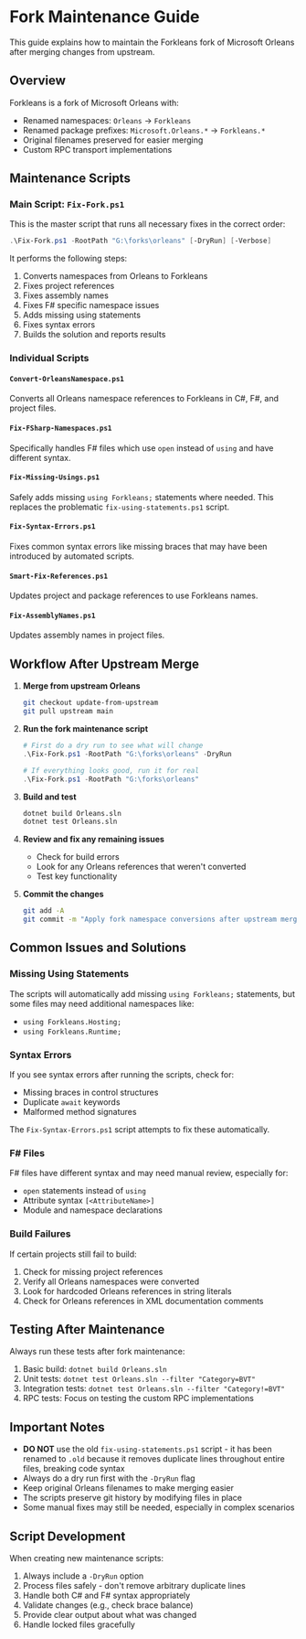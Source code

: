 # Fork Maintenance Guide

This guide explains how to maintain the Forkleans fork of Microsoft Orleans after merging changes from upstream.

## Overview

Forkleans is a fork of Microsoft Orleans with:
- Renamed namespaces: `Orleans` → `Forkleans`
- Renamed package prefixes: `Microsoft.Orleans.*` → `Forkleans.*`
- Original filenames preserved for easier merging
- Custom RPC transport implementations

## Maintenance Scripts

### Main Script: `Fix-Fork.ps1`

This is the master script that runs all necessary fixes in the correct order:

```powershell
.\Fix-Fork.ps1 -RootPath "G:\forks\orleans" [-DryRun] [-Verbose]
```

It performs the following steps:
1. Converts namespaces from Orleans to Forkleans
2. Fixes project references
3. Fixes assembly names
4. Fixes F# specific namespace issues
5. Adds missing using statements
6. Fixes syntax errors
7. Builds the solution and reports results

### Individual Scripts

#### `Convert-OrleansNamespace.ps1`
Converts all Orleans namespace references to Forkleans in C#, F#, and project files.

#### `Fix-FSharp-Namespaces.ps1`
Specifically handles F# files which use `open` instead of `using` and have different syntax.

#### `Fix-Missing-Usings.ps1`
Safely adds missing `using Forkleans;` statements where needed. This replaces the problematic `fix-using-statements.ps1` script.

#### `Fix-Syntax-Errors.ps1`
Fixes common syntax errors like missing braces that may have been introduced by automated scripts.

#### `Smart-Fix-References.ps1`
Updates project and package references to use Forkleans names.

#### `Fix-AssemblyNames.ps1`
Updates assembly names in project files.

## Workflow After Upstream Merge

1. **Merge from upstream Orleans**
   ```bash
   git checkout update-from-upstream
   git pull upstream main
   ```

2. **Run the fork maintenance script**
   ```powershell
   # First do a dry run to see what will change
   .\Fix-Fork.ps1 -RootPath "G:\forks\orleans" -DryRun

   # If everything looks good, run it for real
   .\Fix-Fork.ps1 -RootPath "G:\forks\orleans"
   ```

3. **Build and test**
   ```bash
   dotnet build Orleans.sln
   dotnet test Orleans.sln
   ```

4. **Review and fix any remaining issues**
   - Check for build errors
   - Look for any Orleans references that weren't converted
   - Test key functionality

5. **Commit the changes**
   ```bash
   git add -A
   git commit -m "Apply fork namespace conversions after upstream merge"
   ```

## Common Issues and Solutions

### Missing Using Statements
The scripts will automatically add missing `using Forkleans;` statements, but some files may need additional namespaces like:
- `using Forkleans.Hosting;`
- `using Forkleans.Runtime;`

### Syntax Errors
If you see syntax errors after running the scripts, check for:
- Missing braces in control structures
- Duplicate `await` keywords
- Malformed method signatures

The `Fix-Syntax-Errors.ps1` script attempts to fix these automatically.

### F# Files
F# files have different syntax and may need manual review, especially for:
- `open` statements instead of `using`
- Attribute syntax `[<AttributeName>]`
- Module and namespace declarations

### Build Failures
If certain projects still fail to build:
1. Check for missing project references
2. Verify all Orleans namespaces were converted
3. Look for hardcoded Orleans references in string literals
4. Check for Orleans references in XML documentation comments

## Testing After Maintenance

Always run these tests after fork maintenance:
1. Basic build: `dotnet build Orleans.sln`
2. Unit tests: `dotnet test Orleans.sln --filter "Category=BVT"`
3. Integration tests: `dotnet test Orleans.sln --filter "Category!=BVT"`
4. RPC tests: Focus on testing the custom RPC implementations

## Important Notes

- **DO NOT** use the old `fix-using-statements.ps1` script - it has been renamed to `.old` because it removes duplicate lines throughout entire files, breaking code syntax
- Always do a dry run first with the `-DryRun` flag
- Keep original Orleans filenames to make merging easier
- The scripts preserve git history by modifying files in place
- Some manual fixes may still be needed, especially in complex scenarios

## Script Development

When creating new maintenance scripts:
1. Always include a `-DryRun` option
2. Process files safely - don't remove arbitrary duplicate lines
3. Handle both C# and F# syntax appropriately  
4. Validate changes (e.g., check brace balance)
5. Provide clear output about what was changed
6. Handle locked files gracefully